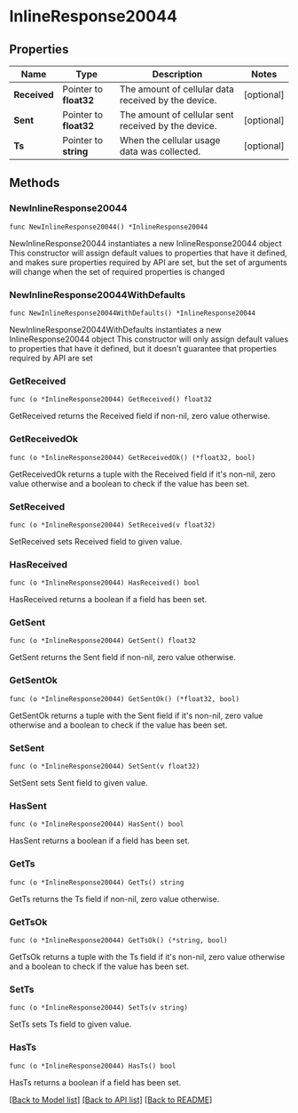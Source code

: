 # InlineResponse20044

## Properties

Name | Type | Description | Notes
------------ | ------------- | ------------- | -------------
**Received** | Pointer to **float32** | The amount of cellular data received by the device. | [optional] 
**Sent** | Pointer to **float32** | The amount of cellular sent received by the device. | [optional] 
**Ts** | Pointer to **string** | When the cellular usage data was collected. | [optional] 

## Methods

### NewInlineResponse20044

`func NewInlineResponse20044() *InlineResponse20044`

NewInlineResponse20044 instantiates a new InlineResponse20044 object
This constructor will assign default values to properties that have it defined,
and makes sure properties required by API are set, but the set of arguments
will change when the set of required properties is changed

### NewInlineResponse20044WithDefaults

`func NewInlineResponse20044WithDefaults() *InlineResponse20044`

NewInlineResponse20044WithDefaults instantiates a new InlineResponse20044 object
This constructor will only assign default values to properties that have it defined,
but it doesn't guarantee that properties required by API are set

### GetReceived

`func (o *InlineResponse20044) GetReceived() float32`

GetReceived returns the Received field if non-nil, zero value otherwise.

### GetReceivedOk

`func (o *InlineResponse20044) GetReceivedOk() (*float32, bool)`

GetReceivedOk returns a tuple with the Received field if it's non-nil, zero value otherwise
and a boolean to check if the value has been set.

### SetReceived

`func (o *InlineResponse20044) SetReceived(v float32)`

SetReceived sets Received field to given value.

### HasReceived

`func (o *InlineResponse20044) HasReceived() bool`

HasReceived returns a boolean if a field has been set.

### GetSent

`func (o *InlineResponse20044) GetSent() float32`

GetSent returns the Sent field if non-nil, zero value otherwise.

### GetSentOk

`func (o *InlineResponse20044) GetSentOk() (*float32, bool)`

GetSentOk returns a tuple with the Sent field if it's non-nil, zero value otherwise
and a boolean to check if the value has been set.

### SetSent

`func (o *InlineResponse20044) SetSent(v float32)`

SetSent sets Sent field to given value.

### HasSent

`func (o *InlineResponse20044) HasSent() bool`

HasSent returns a boolean if a field has been set.

### GetTs

`func (o *InlineResponse20044) GetTs() string`

GetTs returns the Ts field if non-nil, zero value otherwise.

### GetTsOk

`func (o *InlineResponse20044) GetTsOk() (*string, bool)`

GetTsOk returns a tuple with the Ts field if it's non-nil, zero value otherwise
and a boolean to check if the value has been set.

### SetTs

`func (o *InlineResponse20044) SetTs(v string)`

SetTs sets Ts field to given value.

### HasTs

`func (o *InlineResponse20044) HasTs() bool`

HasTs returns a boolean if a field has been set.


[[Back to Model list]](../README.md#documentation-for-models) [[Back to API list]](../README.md#documentation-for-api-endpoints) [[Back to README]](../README.md)


